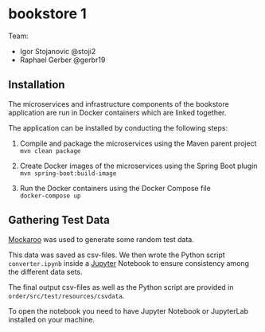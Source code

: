 # bookstore 1

Team:

* Igor Stojanovic @stoji2
* Raphael Gerber @gerbr19


## Installation

The microservices and infrastructure components of the bookstore application are run in Docker containers which are linked together.

The application can be installed by conducting the following steps:

1. Compile and package the microservices using the Maven parent project   
```mvn clean package```

2. Create Docker images of the microservices using the Spring Boot plugin   
```mvn spring-boot:build-image```

3. Run the Docker containers using the Docker Compose file   
```docker-compose up```


## Gathering Test Data

[Mockaroo](https://mockaroo.com) was used to generate some random test data.

This data was saved as csv-files. We then wrote the Python script `converter.ipynb` inside a [Jupyter](https://jupyter.org) Notebook to ensure consistency among the different data sets.

The final output csv-files as well as the Python script are provided in `order/src/test/resources/csvdata`.

To open the notebook you need to have Jupyter Notebook or JupyterLab installed on your machine.

